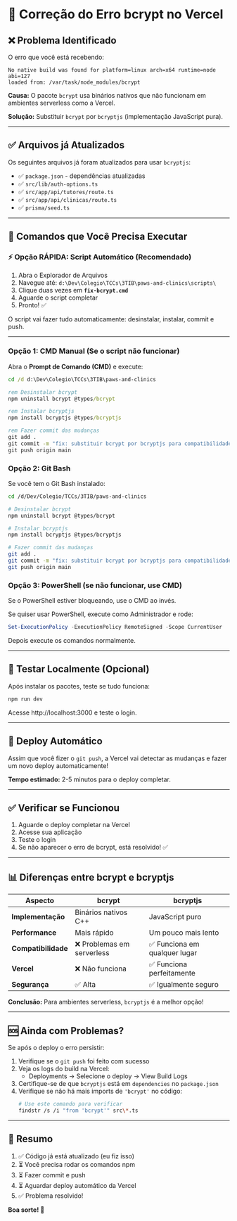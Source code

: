 # 🔧 Correção do Erro bcrypt no Vercel

## ❌ Problema Identificado

O erro que você está recebendo:

```
No native build was found for platform=linux arch=x64 runtime=node abi=127
loaded from: /var/task/node_modules/bcrypt
```

**Causa:** O pacote `bcrypt` usa binários nativos que não funcionam em ambientes serverless como a Vercel.

**Solução:** Substituir `bcrypt` por `bcryptjs` (implementação JavaScript pura).

---

## ✅ Arquivos já Atualizados

Os seguintes arquivos já foram atualizados para usar `bcryptjs`:

- ✅ `package.json` - dependências atualizadas
- ✅ `src/lib/auth-options.ts`
- ✅ `src/app/api/tutores/route.ts`
- ✅ `src/app/api/clinicas/route.ts`
- ✅ `prisma/seed.ts`

---

## 📝 Comandos que Você Precisa Executar

### ⚡ Opção RÁPIDA: Script Automático (Recomendado)

1. Abra o Explorador de Arquivos
2. Navegue até: `d:\Dev\Colegio\TCCs\3TIB\paws-and-clinics\scripts\`
3. Clique duas vezes em **`fix-bcrypt.cmd`**
4. Aguarde o script completar
5. Pronto! ✅

O script vai fazer tudo automaticamente: desinstalar, instalar, commit e push.

---

### Opção 1: CMD Manual (Se o script não funcionar)

Abra o **Prompt de Comando (CMD)** e execute:

```cmd
cd /d d:\Dev\Colegio\TCCs\3TIB\paws-and-clinics

rem Desinstalar bcrypt
npm uninstall bcrypt @types/bcrypt

rem Instalar bcryptjs
npm install bcryptjs @types/bcryptjs

rem Fazer commit das mudanças
git add .
git commit -m "fix: substituir bcrypt por bcryptjs para compatibilidade Vercel"
git push origin main
```

### Opção 2: Git Bash

Se você tem o Git Bash instalado:

```bash
cd /d/Dev/Colegio/TCCs/3TIB/paws-and-clinics

# Desinstalar bcrypt
npm uninstall bcrypt @types/bcrypt

# Instalar bcryptjs
npm install bcryptjs @types/bcryptjs

# Fazer commit das mudanças
git add .
git commit -m "fix: substituir bcrypt por bcryptjs para compatibilidade Vercel"
git push origin main
```

### Opção 3: PowerShell (se não funcionar, use CMD)

Se o PowerShell estiver bloqueando, use o CMD ao invés.

Se quiser usar PowerShell, execute como Administrador e rode:

```powershell
Set-ExecutionPolicy -ExecutionPolicy RemoteSigned -Scope CurrentUser
```

Depois execute os comandos normalmente.

---

## 🧪 Testar Localmente (Opcional)

Após instalar os pacotes, teste se tudo funciona:

```cmd
npm run dev
```

Acesse http://localhost:3000 e teste o login.

---

## 🚀 Deploy Automático

Assim que você fizer o `git push`, a Vercel vai detectar as mudanças e fazer um novo deploy automaticamente!

**Tempo estimado:** 2-5 minutos para o deploy completar.

---

## ✅ Verificar se Funcionou

1. Aguarde o deploy completar na Vercel
2. Acesse sua aplicação
3. Teste o login
4. Se não aparecer o erro de bcrypt, está resolvido! ✅

---

## 📊 Diferenças entre bcrypt e bcryptjs

| Aspecto             | bcrypt                     | bcryptjs                      |
| ------------------- | -------------------------- | ----------------------------- |
| **Implementação**   | Binários nativos C++       | JavaScript puro               |
| **Performance**     | Mais rápido                | Um pouco mais lento           |
| **Compatibilidade** | ❌ Problemas em serverless | ✅ Funciona em qualquer lugar |
| **Vercel**          | ❌ Não funciona            | ✅ Funciona perfeitamente     |
| **Segurança**       | ✅ Alta                    | ✅ Igualmente seguro          |

**Conclusão:** Para ambientes serverless, `bcryptjs` é a melhor opção!

---

## 🆘 Ainda com Problemas?

Se após o deploy o erro persistir:

1. Verifique se o `git push` foi feito com sucesso
2. Veja os logs do build na Vercel:
   - Deployments → Selecione o deploy → View Build Logs
3. Certifique-se de que `bcryptjs` está em `dependencies` no `package.json`
4. Verifique se não há mais imports de `'bcrypt'` no código:
   ```bash
   # Use este comando para verificar
   findstr /s /i "from 'bcrypt'" src\*.ts
   ```

---

## 🎯 Resumo

1. ✅ Código já está atualizado (eu fiz isso)
2. ⏳ Você precisa rodar os comandos npm
3. ⏳ Fazer commit e push
4. ⏳ Aguardar deploy automático da Vercel
5. ✅ Problema resolvido!

**Boa sorte! 🚀**
